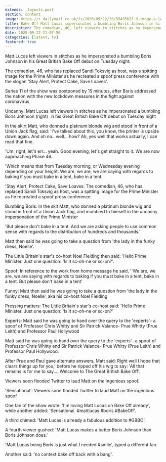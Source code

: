 ```yaml
---
extends: _layouts.post
section: content
image: https://i.dailymail.co.uk/1s/2020/09/22/20/33495622-0-image-a-14_1600804449652.jpg 
title: Bake Off Matt Lucas impersonates a bumbling Boris Johnson in hilarious skit as he makes his debut 
description: The comedian, 46, left viewers in stitches as he impersonated a bumbling Boris Johnson in his Great British Bake Off debut on Tuesday night.  
date: 2020-09-22-21-07-56 
categories: [latest, tv] 
featured: true 
--- 
```

Matt Lucas left viewers in stitches as he impersonated a bumbling Boris Johnson in his Great British Bake Off debut on Tuesday night. 

The comedian, 46, who has replaced Sandi Toksvig as host, was a spitting image for the Prime Minister as he recreated a spoof press conference with the slogan 'Stay Alert, Protect Cake, Save Loaves'.

Series 11 of the show was postponed by 15 minutes, after Boris addressed the nation with the new lockdown measures in the fight against coronavirus. 

Uncanny: Matt Lucas left viewers in stitches as he impersonated a bumbling Boris Johnson (right)  in his Great British Bake Off debut on Tuesday night

In the skirt Matt, who donned a platinum blonde wig and stood in front of a Union Jack flag, said: 'I've talked about this, you know, the printer is upside down again. And oh no.. well… how? Ah, yes well that works actually, I can read that fine.

'Um, right, let's err… yeah. Good evening, let's get straight to it. We are now approaching Phase 46. 

'Which means that from Tuesday morning, or Wednesday evening depending on your height. We are, we are, we are saying with regards to baking if you must bake in a tent, bake in a tent. 

'Stay Alert, Protect Cake, Save Loaves: The comedian, 46, who has replaced Sandi Toksvig as host, was a spitting image for the Prime Minister as he recreated a spoof press conference

Bumbling Boris: In the skit Matt, who donned a platinum blonde wig and stood in front of a Union Jack flag, and mumbled to himself in the uncanny impersonation of the Prime Minister

'But please don't bake in a tent. And we are asking people to use common sense with regards to the distribution of hundreds and thousands.'

Matt then said he was going to take a question from 'the lady in the funky dress, Noelle'.

The Little Britain's star's co-host Noel Fielding then said: 'Hello Prime Minister. Just one question: 'Is it sc-oh-ne or sc-on?'. 

Spoof: In reference to the work from home message he said, ''We are, we are, we are saying with regards to baking if you must bake in a tent, bake in a tent. But please don't bake in a tent'

Funny: Matt then said he was going to take a question from 'the lady in the funky dress, Noelle', aka his co-host Noel Fielding 

Pressing matters: The Little Britain's star's co-host said: 'Hello Prime Minister. Just one question: 'Is it sc-oh-ne or sc-on?'

Experts: Matt said he was going to hand over the query to the 'experts'- a spoof of Professor Chris Whitty and Sir Patrick Valance- Prue Whitty (Prue Leith) and Professor Paul Hollywood

Matt said he was going to hand over the query to the 'experts'- a spoof of Professor Chris Whitty and Sir Patrick Valance- Prue Whitty (Prue Leith) and Professor Paul Hollywood. 

After Prue and Paul gave alternate answers, Matt said: Right well I hope that clears things up for you,' before he ripped off his wig to say: 'All that remains is for me to say…. Welcome to The Great British Bake Off'. 

Viewers soon flooded Twitter to laud Matt on the ingenious spoof.







'Sensational': Viewers soon flooded Twitter to laud Matt on the ingenious spoof

One fan of the show wrote: 'I'm loving Matt Lucas on Bake Off already', while another added: 'Sensational. #mattlucas #boris #BakeOff'.

A third chimed: 'Matt Lucas is already a fabulous addition to #GBBO'.

A fourth viewer gushed: 'Matt Lucas makes a better Boris Johnson than Boris Johnson does.'  

'Matt Lucas being Boris is just what I needed #smile', typed a different fan.

Another said: 'no context bake off back with a bang'. 

